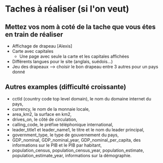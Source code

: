 # Taches à réaliser (si l'on veut)
## Mettez vos nom à coté de la tache que vous étes en train de réaliser
* Affichage de drapeau  [Alexis]
* Carte avec capitales
    * Une page avec seule la carte et les capitales affichées
* Différents langues pour le site (anglais, suédois...)
* Jeu des drapeaux --> choisir le bon drapeau entre 3 autres pour un pays donné


## Autres examples (difficulté croissante)
* cctld (country code top level domain), le nom du domaine internet du pays,
* currency, le nom de la monnaie locale,
* area_km2, la surface en km2,
* drives_on, le côté de circulation,
* calling_code, le préfixe téléphonique international,
* leader_title1 et leader_name1, le titre et le nom du leader principal,
* government_type, le type de gouvernement du pays,
* GDP_nominal, GDP_nominal_year, GDP_nominal_per_capita, des informations sur le PIB et le PIB par habitant,
* population_census, population_census_year, population_estimate, population_estimate_year, informations sur la démographie.